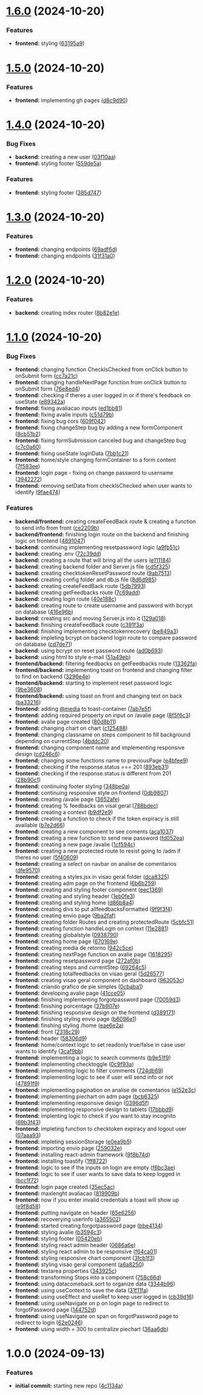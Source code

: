 # [1.6.0](https://github.com/luvsscorpius/satisfacao-de-pacientes-react/compare/v1.5.0...v1.6.0) (2024-10-20)


### Features

* **frontend:** styling ([63195a9](https://github.com/luvsscorpius/satisfacao-de-pacientes-react/commit/63195a99cb11fd55a3641262c2dc7d6cea9f1751))

# [1.5.0](https://github.com/luvsscorpius/satisfacao-de-pacientes-react/compare/v1.4.0...v1.5.0) (2024-10-20)


### Features

* **frontend:** implementing gh pages ([d8c9d90](https://github.com/luvsscorpius/satisfacao-de-pacientes-react/commit/d8c9d9097615670853ba968c5ef34ec4fe7d33fa))

# [1.4.0](https://github.com/luvsscorpius/satisfacao-de-pacientes-react/compare/v1.3.0...v1.4.0) (2024-10-20)


### Bug Fixes

* **backend:** creating a new user ([03f10aa](https://github.com/luvsscorpius/satisfacao-de-pacientes-react/commit/03f10aaa383989c02bd7fc45d0b0651f68c65aa5))
* **frontend:** styling footer ([559de5a](https://github.com/luvsscorpius/satisfacao-de-pacientes-react/commit/559de5a57d3b128618f71f37e007412a23adda55))


### Features

* **frontend:** styling footer ([385d747](https://github.com/luvsscorpius/satisfacao-de-pacientes-react/commit/385d7477975b31c8699e5ed80d1aeaf7115ec401))

# [1.3.0](https://github.com/luvsscorpius/satisfacao-de-pacientes-react/compare/v1.2.0...v1.3.0) (2024-10-20)


### Features

* **frontend:** changing endpoints ([69adf6d](https://github.com/luvsscorpius/satisfacao-de-pacientes-react/commit/69adf6d764666c0a49f40b6da8f49f8b81b25806))
* **frontend:** changing endpoints ([31f31a0](https://github.com/luvsscorpius/satisfacao-de-pacientes-react/commit/31f31a084d982e796c7c14700f855afad16f2c73))

# [1.2.0](https://github.com/luvsscorpius/satisfacao-de-pacientes-react/compare/v1.1.0...v1.2.0) (2024-10-20)


### Features

* **backend:** creating index router ([8b82e1e](https://github.com/luvsscorpius/satisfacao-de-pacientes-react/commit/8b82e1e7080a4549b05a58cbfdf5fbb57d1d42a3))

# [1.1.0](https://github.com/luvsscorpius/satisfacao-de-pacientes-react/compare/v1.0.0...v1.1.0) (2024-10-20)


### Bug Fixes

* **frontend:** changing function CheckIsChecked from onClick button to onSubmit form ([cc7a21c](https://github.com/luvsscorpius/satisfacao-de-pacientes-react/commit/cc7a21c42319cc4de12627dbbe42514dc1c53640))
* **frontend:** changing handleNextPage function from onClick button to onSubmit form ([76e8ed4](https://github.com/luvsscorpius/satisfacao-de-pacientes-react/commit/76e8ed4cb7f3a90af9c051e41096d5e18e112be8))
* **frontend:** checking if theres a user logged in or if there's feedback on useState ([e89342a](https://github.com/luvsscorpius/satisfacao-de-pacientes-react/commit/e89342a85bb11c47fabaf4cabfeaebedfe39d0c8))
* **frontend:** fixing avaliacao inputs ([ed1bb81](https://github.com/luvsscorpius/satisfacao-de-pacientes-react/commit/ed1bb81fe598755963a79d9563dbddddd104d2ed))
* **frontend:** fixing avalie inputs ([c51d79b](https://github.com/luvsscorpius/satisfacao-de-pacientes-react/commit/c51d79b9f5720eefca59dd7099530fe048d8711d))
* **frontend:** fixing bug cors ([609f042](https://github.com/luvsscorpius/satisfacao-de-pacientes-react/commit/609f042d5c044882610a7729b9575ed56eb4334e))
* **frontend:** fixing changeStep bug by adding a new formComponent ([8cb51b2](https://github.com/luvsscorpius/satisfacao-de-pacientes-react/commit/8cb51b2d505650dc36edb24a886d0937e3c481a5))
* **frontend:** fixing formSubmission canceled bug and changeStep bug ([c7c0a60](https://github.com/luvsscorpius/satisfacao-de-pacientes-react/commit/c7c0a60491ca2576ce8cdaadf7c3dc76f26a17d6))
* **frontend:** fixing useState loginData ([7bb1c21](https://github.com/luvsscorpius/satisfacao-de-pacientes-react/commit/7bb1c2133df2ba96d457cb2c2665f23343e372e0))
* **frontend:** home/style changing formContainer to a form content ([7f593ee](https://github.com/luvsscorpius/satisfacao-de-pacientes-react/commit/7f593ee8819614f06a0da36060be54156d0b27e8))
* **frontend:** login page - fixing on change password to username ([3942272](https://github.com/luvsscorpius/satisfacao-de-pacientes-react/commit/3942272dfdfca9c688012feaa7b6b1559c4531af))
* **frontend:** removing setData from checkIsChecked when user wants to identify ([9fae474](https://github.com/luvsscorpius/satisfacao-de-pacientes-react/commit/9fae4741646820845ab703e178b5f94768a4abdf))


### Features

* **backend/frontend:** creating createFeedBack route & creating a function to send info from front ([ce2209b](https://github.com/luvsscorpius/satisfacao-de-pacientes-react/commit/ce2209b594e2ffbc1d5c5d8f9e5c8f72ef090bd3))
* **backend/frontend:** finishing login route on the backend and finishing logic on frontend ([4891047](https://github.com/luvsscorpius/satisfacao-de-pacientes-react/commit/4891047f7dc2f84dafd9b644d194a15fddb172fb))
* **backend:** continuing implementing resetpassword logic ([a9fb51c](https://github.com/luvsscorpius/satisfacao-de-pacientes-react/commit/a9fb51ce3ffb7a9c2fe0c0a9d1630708df51d422))
* **backend:** creating .env ([72c39dd](https://github.com/luvsscorpius/satisfacao-de-pacientes-react/commit/72c39dde882cec6d91c03cd49aa5ccd40d629b49))
* **backend:** creating a route that will bring all the users ([e111184](https://github.com/luvsscorpius/satisfacao-de-pacientes-react/commit/e11118475448746a375038be41b346e698b42ecb))
* **backend:** creating backend folder and Server.js file ([cd5f325](https://github.com/luvsscorpius/satisfacao-de-pacientes-react/commit/cd5f325fc6c74958213b4572d0bef6d1d3105c48))
* **backend:** creating checktokenResetPassword route ([9ab7513](https://github.com/luvsscorpius/satisfacao-de-pacientes-react/commit/9ab751313a8cab717e258ae2b4a7fe9b9f4d4ec4))
* **backend:** creating config folder and db.js file ([8d6d985](https://github.com/luvsscorpius/satisfacao-de-pacientes-react/commit/8d6d98573655b28ed66b5bd5b77336e749da9a64))
* **backend:** creating createFeedBack route ([5db7993](https://github.com/luvsscorpius/satisfacao-de-pacientes-react/commit/5db7993ae335dcaa2a6d1171e9dd5d438465a437))
* **backend:** creating getFeedbacks route ([7c69add](https://github.com/luvsscorpius/satisfacao-de-pacientes-react/commit/7c69addbcb6cc4d72858f620a448700c0800308c))
* **backend:** creating login route ([40e188c](https://github.com/luvsscorpius/satisfacao-de-pacientes-react/commit/40e188c52f695cb2726f3d80188c21a6e65634f5))
* **backend:** creating route to create username and password with bcrypt on database ([416e96b](https://github.com/luvsscorpius/satisfacao-de-pacientes-react/commit/416e96b63fcac763f03f82a98f2049c7f1f21da5))
* **backend:** creating src and moving Server.js into it ([129a018](https://github.com/luvsscorpius/satisfacao-de-pacientes-react/commit/129a01867b038444ed00b937dc51b5e4ebd7a042))
* **backend:** finishing createFeedBack route ([c391f3a](https://github.com/luvsscorpius/satisfacao-de-pacientes-react/commit/c391f3a1bb6f724268ec4cdf237edd92bbbf2d4e))
* **backend:** finishing implementing checktokenrecovery ([be849a3](https://github.com/luvsscorpius/satisfacao-de-pacientes-react/commit/be849a35a5d841accfecf74e4cbf3b2d381c07a9))
* **backend:** impleting bcrypt on backend login route to compare password on database ([cd7de71](https://github.com/luvsscorpius/satisfacao-de-pacientes-react/commit/cd7de714db9e75006d1193c29ebf7962b34b48f1))
* **backend:** using bcrypt on reset password route ([ad0b693](https://github.com/luvsscorpius/satisfacao-de-pacientes-react/commit/ad0b693cbde6c66a3f10452cd646a8e79e4fdf45))
* **backend:** using html to style e-mail ([51a49eb](https://github.com/luvsscorpius/satisfacao-de-pacientes-react/commit/51a49ebf9d7cabc7bdbdab2f8a635cf2a470b435))
* **frontend/backend:** filtering feedbacks on getFeedbacks route ([13362fa](https://github.com/luvsscorpius/satisfacao-de-pacientes-react/commit/13362fa464266050babd2de4ef0fff71d64979a0))
* **frontend/backend:** implementing toast on frontend and changing filter to find on backend ([3296e4e](https://github.com/luvsscorpius/satisfacao-de-pacientes-react/commit/3296e4e0ecad5f5ef3f53599dca205a2bc821b36))
* **frontend/backend:** starting to implement reset password logic ([9be3608](https://github.com/luvsscorpius/satisfacao-de-pacientes-react/commit/9be360812ced927feb82abf49f98071930d5d071))
* **frontend/backend:** using toast on front and changing text on back ([ba33216](https://github.com/luvsscorpius/satisfacao-de-pacientes-react/commit/ba33216c1384dff5d1f4da594b0e69e0dbfbb4e8))
* **frontend:** adding [@media](https://github.com/media) to toast-container ([7ab7e5f](https://github.com/luvsscorpius/satisfacao-de-pacientes-react/commit/7ab7e5f2abda63f5e6fa75329cd7fe4f130e6322))
* **frontend:** adding required property on input on /avalie page ([8f5f6c3](https://github.com/luvsscorpius/satisfacao-de-pacientes-react/commit/8f5f6c3dfa5478e01e8d428a8c62585e32950fed))
* **frontend:** avalie page created ([80d8b11](https://github.com/luvsscorpius/satisfacao-de-pacientes-react/commit/80d8b1187f3fbce797e77f863eb986ac67a2d7d8))
* **frontend:** changing chart on chart ([c125488](https://github.com/luvsscorpius/satisfacao-de-pacientes-react/commit/c1254886b35f408fcff38fbdf902a518732e2bd1))
* **frontend:** changing classname on steps component to fill background depending on currentStep ([4bddc20](https://github.com/luvsscorpius/satisfacao-de-pacientes-react/commit/4bddc200a77361e968322653ebe3255c3b8cedb7))
* **frontend:** changing component name and implementing responsive design ([cd246c6](https://github.com/luvsscorpius/satisfacao-de-pacientes-react/commit/cd246c611773c5ab65190afaf80f0b7df064f2b6))
* **frontend:** changing some functions name to previousPage ([e4bfee9](https://github.com/luvsscorpius/satisfacao-de-pacientes-react/commit/e4bfee9d188856a9b12f17a51cef436c9b0924de))
* **frontend:** checking if the response.status === 201 ([893eb31](https://github.com/luvsscorpius/satisfacao-de-pacientes-react/commit/893eb319a9bc3238b43c7670af2552dba3f1942d))
* **frontend:** checking if the response.status is different from 201 ([28b90c1](https://github.com/luvsscorpius/satisfacao-de-pacientes-react/commit/28b90c117e735f8f3feea067f11cf14bc96abfd2))
* **frontend:** continuing footer styling ([348be0a](https://github.com/luvsscorpius/satisfacao-de-pacientes-react/commit/348be0a3a3b75752c5c6901cdf5a3984657f02fc))
* **frontend:** continuing responsive style on frontend ([0db9807](https://github.com/luvsscorpius/satisfacao-de-pacientes-react/commit/0db9807e582f7ce8755da4539a5f518ec362e3e5))
* **frontend:** creating /avalie page ([3652afe](https://github.com/luvsscorpius/satisfacao-de-pacientes-react/commit/3652afee69edb4874506e9793d48da6fbf86e3e1))
* **frontend:** creating % feedbacks on visal geral ([788bdec](https://github.com/luvsscorpius/satisfacao-de-pacientes-react/commit/788bdece8844c2e931ced36c7c1f01ef67c2d51b))
* **frontend:** creating a context ([b9df2e9](https://github.com/luvsscorpius/satisfacao-de-pacientes-react/commit/b9df2e9cd4611fcea6639e6b0aed555dfb669ffc))
* **frontend:** creating a function to check if the token expiracy is still available ([b7e2d66](https://github.com/luvsscorpius/satisfacao-de-pacientes-react/commit/b7e2d66b76498a14c5c1cce42edc7051a2c49af0))
* **frontend:** creating a new component to see coments ([aca1037](https://github.com/luvsscorpius/satisfacao-de-pacientes-react/commit/aca10378249ae87d1295cb7c9844673e8c83398b))
* **frontend:** creating a new function to send new password ([fd052ea](https://github.com/luvsscorpius/satisfacao-de-pacientes-react/commit/fd052eacf95b21cfa9f09e241e45e8a95b77a001))
* **frontend:** creating a new page /avalie ([1cf594c](https://github.com/luvsscorpius/satisfacao-de-pacientes-react/commit/1cf594cbea8c0352a2bca559417e07b8305523ac))
* **frontend:** creating a new protected route to resist going to /adm if theres no user ([5f40609](https://github.com/luvsscorpius/satisfacao-de-pacientes-react/commit/5f40609c73a5f39e82b339056e865d3ecca13382))
* **frontend:** creating a select on navbar on analise de comentarios ([dfe9570](https://github.com/luvsscorpius/satisfacao-de-pacientes-react/commit/dfe95707d742dfd462770a51d0df3c930d5c3fe5))
* **frontend:** creating a styles.jsx in visao geral folder ([dca8325](https://github.com/luvsscorpius/satisfacao-de-pacientes-react/commit/dca8325538e973323e16a92d4dc6dc8b69e3922d))
* **frontend:** creating adm page on the frontend ([6b6b259](https://github.com/luvsscorpius/satisfacao-de-pacientes-react/commit/6b6b25911926471df0652543e485dfe994e6c60f))
* **frontend:** creating and styling footer component ([eec1369](https://github.com/luvsscorpius/satisfacao-de-pacientes-react/commit/eec1369bd1ce262d93601f5b9bd4691f0dedf768))
* **frontend:** creating and styling header ([1eb0fe3](https://github.com/luvsscorpius/satisfacao-de-pacientes-react/commit/1eb0fe3859db462a4128ddc79be88b8277605357))
* **frontend:** creating and styling home ([d86b8a4](https://github.com/luvsscorpius/satisfacao-de-pacientes-react/commit/d86b8a49b0d5942d5b7ba04bfba77be5162bcb6c))
* **frontend:** creating divs to put allfeedbacksFormatted ([9f9f3f4](https://github.com/luvsscorpius/satisfacao-de-pacientes-react/commit/9f9f3f481787946ca86269edf1598bb0ddb98cf4))
* **frontend:** creating envio page ([9ba2faf](https://github.com/luvsscorpius/satisfacao-de-pacientes-react/commit/9ba2fafef85c22c7cd34e0a4467c8be898c41179))
* **frontend:** creating folder Routes and creating protectedRoute ([5cbfc51](https://github.com/luvsscorpius/satisfacao-de-pacientes-react/commit/5cbfc51adb6b79efee5d7d56002bbba5c1d2b0b3))
* **frontend:** creating function handleLogin on context ([11e2881](https://github.com/luvsscorpius/satisfacao-de-pacientes-react/commit/11e2881924813311ac14a241ff52051902584cf6))
* **frontend:** creating globalstyle ([0938790](https://github.com/luvsscorpius/satisfacao-de-pacientes-react/commit/09387904f28038595e730010634e75f35e6661a5))
* **frontend:** creating home page ([670169e](https://github.com/luvsscorpius/satisfacao-de-pacientes-react/commit/670169e9319462aafce4b4cb7c93617ee8fa01f1))
* **frontend:** creating media de retorno ([942c5ce](https://github.com/luvsscorpius/satisfacao-de-pacientes-react/commit/942c5ce5196b3478671f82b42cdf6b16e7bd5a23))
* **frontend:** creating nextPage function on avalie page ([1618295](https://github.com/luvsscorpius/satisfacao-de-pacientes-react/commit/161829534352a716270d327fd9a4a4e6302f959b))
* **frontend:** creating resetpassword page ([272af0b](https://github.com/luvsscorpius/satisfacao-de-pacientes-react/commit/272af0b54d3364ee9492a32a4c7641c804ee30f6))
* **frontend:** creating steps and currentStep ([69264c5](https://github.com/luvsscorpius/satisfacao-de-pacientes-react/commit/69264c5477622356343a57fe963880f93eeee93e))
* **frontend:** creating totalfeedbacks on visao geral ([5d26577](https://github.com/luvsscorpius/satisfacao-de-pacientes-react/commit/5d265775df2db42ab11498eea001681cf026e651))
* **frontend:** creating visao geral component on dashboard ([963053c](https://github.com/luvsscorpius/satisfacao-de-pacientes-react/commit/963053cf2beec6a669d25fb9c6ea77202c9e419e))
* **frontend:** criando grafico de pie simples ([0cbaba1](https://github.com/luvsscorpius/satisfacao-de-pacientes-react/commit/0cbaba1252e4391df3e1baccee21663546b082f5))
* **frontend:** developing avalie page ([41cce05](https://github.com/luvsscorpius/satisfacao-de-pacientes-react/commit/41cce059f7697272fd50b3726bc1169c320e8863))
* **frontend:** finishing implementing forgotpassword page ([70059d3](https://github.com/luvsscorpius/satisfacao-de-pacientes-react/commit/70059d3d2665647a86466b96f3d0e3012fa2b7b4))
* **frontend:** finishing porcentage ([37b907e](https://github.com/luvsscorpius/satisfacao-de-pacientes-react/commit/37b907ee8dafcfe138853be5b5602976af095bf9))
* **frontend:** finishing responsive design on the frontend ([d389171](https://github.com/luvsscorpius/satisfacao-de-pacientes-react/commit/d389171e7b411dbc4056fdb2a600a3e0b006ebf7))
* **frontend:** finishing styling envio page ([b6096e1](https://github.com/luvsscorpius/satisfacao-de-pacientes-react/commit/b6096e107a50ad38d5781c2ac6c4bcd24014cf27))
* **frontend:** finshing styling /home ([eae6e2a](https://github.com/luvsscorpius/satisfacao-de-pacientes-react/commit/eae6e2ae60a4fe7af86f12caf87324b67ecbae66))
* **frontend:** front ([2318c29](https://github.com/luvsscorpius/satisfacao-de-pacientes-react/commit/2318c29f3b22451cb11ad87319657f9a44cf3621))
* **frontend:** header ([58306d9](https://github.com/luvsscorpius/satisfacao-de-pacientes-react/commit/58306d91af63ef261a4ce577a3b638b27c23fbc9))
* **frontend:** home/context logic to set readonly true/false in case user wants to identify ([3caf9bb](https://github.com/luvsscorpius/satisfacao-de-pacientes-react/commit/3caf9bb26d23780f4e931f12dcdd27ef2d9afedd))
* **frontend:** implementing a logic to search comments ([b9e51f9](https://github.com/luvsscorpius/satisfacao-de-pacientes-react/commit/b9e51f947a8339b2e1f91c10e09da4f1432672d0))
* **frontend:** implementing checktoggle ([0c9f93a](https://github.com/luvsscorpius/satisfacao-de-pacientes-react/commit/0c9f93a24298c1bdf243fb439809c293e04cb207))
* **frontend:** implementing logic to filter comments ([724db69](https://github.com/luvsscorpius/satisfacao-de-pacientes-react/commit/724db695cb95f86b6d96fea5cd6d44082145daea))
* **frontend:** implementing logic to see if user will send info or not ([47891f9](https://github.com/luvsscorpius/satisfacao-de-pacientes-react/commit/47891f94d190624ac201977425c102fe71f7cf70))
* **frontend:** implementing pagination on analise de comentarios ([e152e3c](https://github.com/luvsscorpius/satisfacao-de-pacientes-react/commit/e152e3cf0b43318cc1a5f8c21b62f02d9b0a266f))
* **frontend:** implementing piechart on adm page ([bcb6325](https://github.com/luvsscorpius/satisfacao-de-pacientes-react/commit/bcb6325127f6ff04b0df81ffa31251b88ef2bbe8))
* **frontend:** implementing responsive design ([0396d5f](https://github.com/luvsscorpius/satisfacao-de-pacientes-react/commit/0396d5fa89afacef86d445d33bc9793551c5fce6))
* **frontend:** implementing responsive design to tablets ([17bbbd9](https://github.com/luvsscorpius/satisfacao-de-pacientes-react/commit/17bbbd99412e7d0f7a3f848bad6fa112d30a76d0))
* **frontend:** implenting logic to check if you want to stay incognito ([69b3f43](https://github.com/luvsscorpius/satisfacao-de-pacientes-react/commit/69b3f43c3adddf5ac301e00c67102c6cf6863f8c))
* **frontend:** impleting function to checktoken expiracy and logout user ([07aaa93](https://github.com/luvsscorpius/satisfacao-de-pacientes-react/commit/07aaa93c19687fde4106784601ba447b982c01d9))
* **frontend:** impleting sessionStorage ([e0ea9b5](https://github.com/luvsscorpius/satisfacao-de-pacientes-react/commit/e0ea9b515b8990aec66afe6e6c2837d05088091b))
* **frontend:** importing envio page ([259032e](https://github.com/luvsscorpius/satisfacao-de-pacientes-react/commit/259032e407253cb4709ed06339c9e57dc7b7a0e8))
* **frontend:** installing react-admin framework ([9f8b74d](https://github.com/luvsscorpius/satisfacao-de-pacientes-react/commit/9f8b74d28fa59ab51d9a2945889e70210420d084))
* **frontend:** installing toastify ([1ff8722](https://github.com/luvsscorpius/satisfacao-de-pacientes-react/commit/1ff8722267a3ebdb3d2b01f8750c1b7844b74daf))
* **frontend:** logic to see if the inputs on login are empty ([f6bc3ae](https://github.com/luvsscorpius/satisfacao-de-pacientes-react/commit/f6bc3aeaafec759cd7b96be4f3f1b80d21220259))
* **frontend:** logic to see if user wants to save data to keep logged in ([bcc1f72](https://github.com/luvsscorpius/satisfacao-de-pacientes-react/commit/bcc1f72de74e25ebf7eecbdea41d109d4c951db6))
* **frontend:** login page created ([35ec5ac](https://github.com/luvsscorpius/satisfacao-de-pacientes-react/commit/35ec5ac6b089dfa11dfe2ad66f505d152a45d910))
* **frontend:** maxlenght avaliacao ([819909b](https://github.com/luvsscorpius/satisfacao-de-pacientes-react/commit/819909b76325ddc0510bf6ed3b37dc0a4719a80b))
* **frontend:** now if you enter invalid credentials a toast will show up ([e9f8d58](https://github.com/luvsscorpius/satisfacao-de-pacientes-react/commit/e9f8d5809d769a9772efa09274ac59d55356aa2d))
* **frontend:** putting navigate on header ([65e6256](https://github.com/luvsscorpius/satisfacao-de-pacientes-react/commit/65e62568ddc02efbb6260ba203ab613db8226010))
* **frontend:** recoverying userInfo ([a365502](https://github.com/luvsscorpius/satisfacao-de-pacientes-react/commit/a3655028266ac48e26175c6c84751045e8571f26))
* **frontend:** started creating forgotpassword page ([bbe4134](https://github.com/luvsscorpius/satisfacao-de-pacientes-react/commit/bbe4134c8d3d5a5f9d46861ad0aaff300a6f22ac))
* **frontend:** styling avalie ([b3594c3](https://github.com/luvsscorpius/satisfacao-de-pacientes-react/commit/b3594c3eef1e382187d8ebc6dd19c1e6ed028713))
* **frontend:** styling footer ([05420eb](https://github.com/luvsscorpius/satisfacao-de-pacientes-react/commit/05420ebbcdf0ad774fd2687f4e630a55c53bbdf0))
* **frontend:** styling react admin header ([0686a6e](https://github.com/luvsscorpius/satisfacao-de-pacientes-react/commit/0686a6e69ef4de98eeff9bf4df70a895f00e8b06))
* **frontend:** styling react admin to be responsive ([f64ca01](https://github.com/luvsscorpius/satisfacao-de-pacientes-react/commit/f64ca01826d8ffd92419c24616bb29097690f9a7))
* **frontend:** styling responsive chart component ([3fcb1f3](https://github.com/luvsscorpius/satisfacao-de-pacientes-react/commit/3fcb1f317d0aee37a91a762c08072b7b217fcdad))
* **frontend:** styling visao geral component ([a6a8250](https://github.com/luvsscorpius/satisfacao-de-pacientes-react/commit/a6a82503da2306c6b6dbb9ee8cbbb79df2ddaf6a))
* **frontend:** textarea properties ([343925c](https://github.com/luvsscorpius/satisfacao-de-pacientes-react/commit/343925ceaddb6a93d847df592118c23fee1604f6))
* **frontend:** transforming Steps into a component ([758c66d](https://github.com/luvsscorpius/satisfacao-de-pacientes-react/commit/758c66dccf5ab73072f370c601a5dda1a62bd446))
* **frontend:** using datacomeback.sort to organize data ([3344b96](https://github.com/luvsscorpius/satisfacao-de-pacientes-react/commit/3344b968358b94cd5e0f4e95c097bd39a82d208e))
* **frontend:** using useContext to save the data ([31f11fa](https://github.com/luvsscorpius/satisfacao-de-pacientes-react/commit/31f11fa9e3946ce03d5b9fa489b9afc2570345cc))
* **frontend:** using useEffect and useRef to keep user logged in ([cb39d16](https://github.com/luvsscorpius/satisfacao-de-pacientes-react/commit/cb39d16730ab02109f47a70e6665e45810e32be1))
* **frontend:** using useNavigate on p on login page to redirect to forgotPassword page ([144752d](https://github.com/luvsscorpius/satisfacao-de-pacientes-react/commit/144752d5e0828db32b86cce6711ccc34c3669649))
* **frontend:** using useNavigate on span on forgotPassword page to redirect to login ([62e0246](https://github.com/luvsscorpius/satisfacao-de-pacientes-react/commit/62e02469354ce5c085f9c20fd460d6d33a8fd990))
* **frontend:** using width = 300 to centralize piechart ([36aa6db](https://github.com/luvsscorpius/satisfacao-de-pacientes-react/commit/36aa6db56dd7ebb4f7ed07c49dcb077a0ed1630d))

# 1.0.0 (2024-09-13)


### Features

* **initial commit:** starting new repo ([4c1134a](https://github.com/luvsscorpius/satisfacao-de-pacientes-react/commit/4c1134a6f1f934d1ac1cfe7cfba24d27ed2cfa9b))
